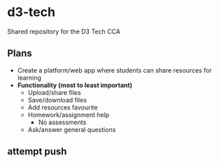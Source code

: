 # d3-tech
Shared repository for the D3 Tech CCA

## Plans
- Create a platform/web app where students can share resources for learning
- **Functionality (most to least important)**
    - Upload/share files
    - Save/download files
    - Add resources favourite
    - Homework/assignment help
        - No assessments
    - Ask/answer general questions

## attempt push